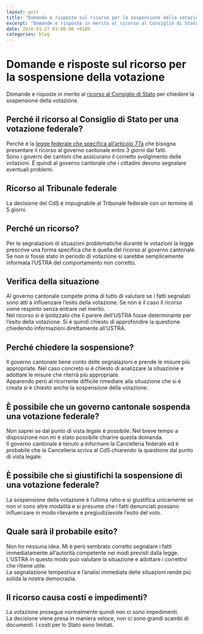 ```yaml
---
layout: post
title: "Domande e risposte sul ricorso per la sospensione della votazione"
excerpt: "Domande e risposte in merito al ricorso al Consiglio di Stato per chiedere la sospensione della votazione."
date: 2016-01-27 01-00-00 +0100
categories: blog
---
```


# Domande e risposte sul ricorso per la sospensione della votazione

Domande e risposte in merito al [ricorso al Consiglio di Stato](/blog/2016/01/27/183) per chiedere la sospensione della votazione.

## Perché il ricorso al Consiglio di Stato per una votazione federale?

Perché è la [legge federale che specifica all’articolo 77a](https://www.admin.ch/opc/it/classified-compilation/19760323/index.html#a77) che bisogna presentare il ricorso al governo cantonale entro 3 giorni dai fatti.   
 Sono i governi dei cantoni che assicurano il corretto svolgimento delle votazioni. È quindi al governo cantonale che i cittadini devono segnalare eventuali problemi.

## Ricorso al Tribunale federale

La decisione del CdS è impugnabile al Tribunale federale con un termine di 5 giorni.

## Perché un ricorso?

Per le segnalazioni di situazioni problematiche durante le votazioni la legge prescrive una forma specifica che è quella del ricorso al governo cantonale.  
 Se non si fosse stato in periodo di votazione si sarebbe semplicemente informata l’USTRA del comportamento non corretto. 

## Verifica della situazione

Al governo cantonale compete prima di tutto di valutare se i fatti segnalati sono atti a influenzare l’esito della votazione. Se non è il caso il ricorso viene respinto senza entrare nel merito.  
 Nel ricorso si è ipotizzato che il parere dell’USTRA fosse determinante per l’esito della votazione. Si è quindi chiesto di approfondire la questione chiedendo informazioni direttamente all’USTRA.

## Perché chiedere la sospensione?

Il governo cantonale tiene conto delle segnalazioni e prende le misure più appropriate. Nel caso concreto si è chiesto di analizzare la situazione e adottare le misure che riterrà più appropriate.  
 Apparendo però al ricorrente difficile rimediare alla situazione che si è creata si è chiesto anche la sospensione della votazione.

## È possibile che un governo cantonale sospenda una votazione federale?

Non saprei se dal punto di vista legale è possibile. Nel breve tempo a disposizione non mi è stato possibile chiarire questa domanda.  
 Il governo cantonale è tenuto a informare la Cancelleria federale ed è probabile che la Cancelleria scriva al CdS chiarendo la questione dal punto di vista legale.

## È possibile che si giustifichi la sospensione di una votazione federale?

La sospensione della votazione è l’ultima ratio e si giustifica unicamente se non vi sono altre modalità e si presume che i fatti denunciati possano influenzare in modo rilevante e pregiudizievole l’esito del voto.

## Quale sarà il probabile esito?

Non ho nessuna idea. Mi è però sembrato corretto segnalare i fatti immediatamente all’autorità competente nei modi previsti dalla legge.  
 L’USTRA in questo modo può valutare la situazione e adottare i correttivi che ritiene utile.  
 La segnalazione tempestiva e l’analisi immediata delle situazioni rende più solida la nostra democrazia.

## Il ricorso causa costi e impedimenti?

La votazione prosegue normalmente quindi non ci sono impedimenti.  
 La decisione viene presa in maniera veloce, non ci sono grandi scambi di documenti. I costi per lo Stato sono limitati.

